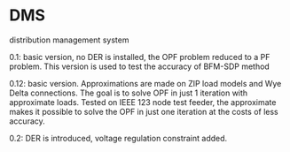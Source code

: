 # DMS
distribution management system

0.1: basic version, no DER is installed, the OPF problem reduced to a PF problem. This version is used to test the accuracy of BFM-SDP method

0.12: basic version. Approximations are made on ZIP load models and Wye Delta connections. The goal is to solve OPF in just 1 iteration with approximate loads.
Tested on IEEE 123 node test feeder, the approximate makes it possible to solve the OPF in just one iteration at the costs of less accuracy.

0.2: DER is introduced, voltage regulation constraint added.
